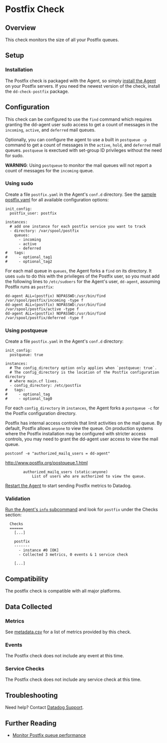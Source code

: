 # Postfix Check

## Overview

This check monitors the size of all your Postfix queues.

## Setup
### Installation

The Postfix check is packaged with the Agent, so simply [install the Agent](https://app.datadoghq.com/account/settings#agent) on your Postfix servers. If you need the newest version of the check, install the `dd-check-postfix` package.

## Configuration
This check can be configured to use the `find` command which requires granting the dd-agent user sudo access to get a count of messages in the `incoming`, `active`, and `deferred` mail queues.

Optionally, you can configure the agent to use a built in `postqueue -p` command to get a count of messages in the `active`, `hold`, and `deferred` mail queues. `postqueue` is exectued with set-group ID privileges without the need for sudo.

**WARNING**: Using `postqueue` to monitor the mail queues will not report a count of messages for the `incoming` queue.

### Using sudo
Create a file `postfix.yaml` in the Agent's `conf.d` directory. See the [sample postfix.yaml](https://github.com/DataDog/integrations-core/blob/master/postfix/conf.yaml.example) for all available configuration options:

```
init_config:
  postfix_user: postfix

instances:
  # add one instance for each postfix service you want to track
  - directory: /var/spool/postfix
    queues:
      - incoming
      - active
      - deferred
#   tags:
#     - optional_tag1
#     - optional_tag2
```

For each mail queue in `queues`, the Agent forks a `find` on its directory.
It uses `sudo` to do this with the privileges of the Postfix user, so you must
add the following lines to `/etc/sudoers` for the Agent's user, `dd-agent`,
assuming Postfix runs as `postfix`:
```
dd-agent ALL=(postfix) NOPASSWD:/usr/bin/find /var/spool/postfix/incoming -type f
dd-agent ALL=(postfix) NOPASSWD:/usr/bin/find /var/spool/postfix/active -type f
dd-agent ALL=(postfix) NOPASSWD:/usr/bin/find /var/spool/postfix/deferred -type f
```
### Using postqueue
Create a file `postfix.yaml` in the Agent's `conf.d` directory:

```
init_config:
  postqueue: true

instances:
  # The config_directory option only applies when `postqueue: true`.
  # The config_directory is the location of the Postfix configuration directory
  # where main.cf lives.
  - config_directory: /etc/postfix
#   tags:
#     - optional_tag
#     - optional_tag0
```
For each `config_directory` in `instances`, the Agent forks a `postqueue -c` for
the Postfix configuration directory.

Postfix has internal access controls that limit activities on the mail queue. By default,
Postfix allows `anyone` to view the queue. On production systems where the Postfix installation
may be configured with stricter access controls, you may need to grant the dd-agent user access to view
the mail queue.

    postconf -e "authorized_mailq_users = dd-agent"        

http://www.postfix.org/postqueue.1.html

            authorized_mailq_users (static:anyone)
                List of users who are authorized to view the queue.


[Restart the Agent](https://help.datadoghq.com/hc/en-us/articles/203764515-Start-Stop-Restart-the-Datadog-Agent) to start sending Postfix metrics to Datadog.

### Validation

[Run the Agent's `info` subcommand](https://help.datadoghq.com/hc/en-us/articles/203764635-Agent-Status-and-Information) and look for `postfix` under the Checks section:

```
  Checks
  ======
    [...]

    postfix
    -------
      - instance #0 [OK]
      - Collected 3 metrics, 0 events & 1 service check

    [...]
```

## Compatibility

The postfix check is compatible with all major platforms.

## Data Collected
### Metrics
See [metadata.csv](https://github.com/DataDog/integrations-core/blob/master/postfix/metadata.csv) for a list of metrics provided by this check.

### Events
The Postfix check does not include any event at this time.

### Service Checks
The Postfix check does not include any service check at this time.

## Troubleshooting
Need help? Contact [Datadog Support](http://docs.datadoghq.com/help/).

## Further Reading

* [Monitor Postfix queue performance](https://www.datadoghq.com/blog/monitor-postfix-queues/)
